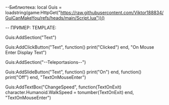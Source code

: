 --Библиотека: 
local Guis = loadstring(game:HttpGet("https://raw.githubusercontent.com/Viktor188834/GuiCanMakeYou/refs/heads/main/Script.lua"))()

-- ПРИМЕР: TEMPLATE:

Guis:AddSection("Text")

Guis:AddClickButton("Text", function()
	print("Clicked")
end, "On Mouse Enter Display Text")

Guis:AddSection("--Teleportasions--")

Guis:AddSlideButton("Text", function()
	print("On")
end, function()
	print("Off")
end, "TextOnMouseEnter")

Guis:AddTextBox("ChangeSpeed", function(TextOnExit)
	character.Humanoid.WalkSpeed = tonumber(TextOnExit)
end, "TextOnMouseEnter")
